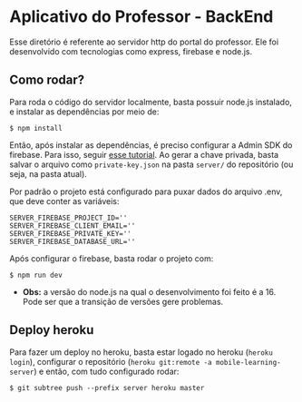 # Aplicativo do Professor - BackEnd

Esse diretório é referente ao servidor http do portal do professor. Ele foi desenvolvido com tecnologias como express, firebase e node.js.

## Como rodar?
Para roda o código do servidor localmente, basta possuir node.js instalado, e instalar as dependências por meio de:
```
$ npm install
```

Então, após instalar as dependências, é preciso configurar a Admin SDK do firebase. Para isso, seguir [esse tutorial](https://firebase.google.com/docs/admin/setup#set-up-project-and-service-account). Ao gerar a chave privada, basta salvar o arquivo como `private-key.json` na pasta `server/` do repositório (ou seja, na pasta atual). 

Por padrão o projeto está configurado para puxar dados do arquivo .env, que deve conter as variáveis:
```
SERVER_FIREBASE_PROJECT_ID=''
SERVER_FIREBASE_CLIENT_EMAIL=''
SERVER_FIREBASE_PRIVATE_KEY=''
SERVER_FIREBASE_DATABASE_URL=''
```

Após configurar o firebase, basta rodar o projeto com:
```
$ npm run dev
```

* **Obs:** a versão do node.js na qual o desenvolvimento foi feito é a 16. Pode ser que a transição de versões gere problemas.

## Deploy heroku
Para fazer um deploy no heroku, basta estar logado no heroku (`heroku login`), configurar o repositório (`heroku git:remote -a mobile-learning-server`) e então, com tudo configurado rodar:
```
$ git subtree push --prefix server heroku master
```
